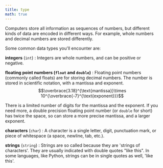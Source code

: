 ```yaml
---
title: type
math: true
---
```

Computers store all information as sequences of numbers, but different kinds of data are encoded in different ways.
For example, whole numbers and decimal numbers are stored differently.

Some common data types you'll encounter are:

**integers** (`int`)
: Integers are whole numbers, and can be positive or negative.

**floating point numbers (`float` and `double`)**
: Floating point numbers (commonly called floats) are for storing decimal numbers.
The number is stored in scientific notation, with a mantissa and exponent.
$$\overbrace{3.18}^{\text{mantissa}}\times 10^{\overbrace{-7}^{\text{exponent}}}$$

There is a limited number of digits for the mantissa and the exponent. If you need more, a double precision floating point number (or `double` for short) has twice the
space, so can store a more precise mantissa, and a larger exponent.

**characters** (`char`)
: A character is a single letter, digit, punctuation mark,
or piece of whitespace (a space, newline, tab, etc.).

**strings** (`string`)
: Strings are so called because they are 'strings of characters'.
They are usually indicated with double quotes "like this".
In some languages, like Python, strings can be in single quotes
as well, 'like this'.